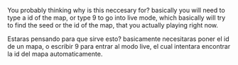 You probably thinking why is this neccesary for?
basically you will need to type a id of the map, or type 9 to go into live mode, which basically will try to find the seed or the id of the map, that you actually playing right now.

Estaras pensando para que sirve esto?
basicamente necesitaras poner el id de un mapa, o escribir 9 para entrar al modo live, el cual intentara encontrar la id del mapa automaticamente.